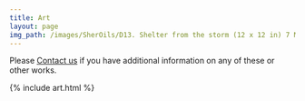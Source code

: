 ```yaml
---
title: Art
layout: page
img_path: /images/SherOils/D13. Shelter from the storm (12 x 12 in) 7 May 2020 - Lahore.jpg
---
```


Please [Contact us](/contact) if you have additional information on any of these or other works.

{% include art.html %}